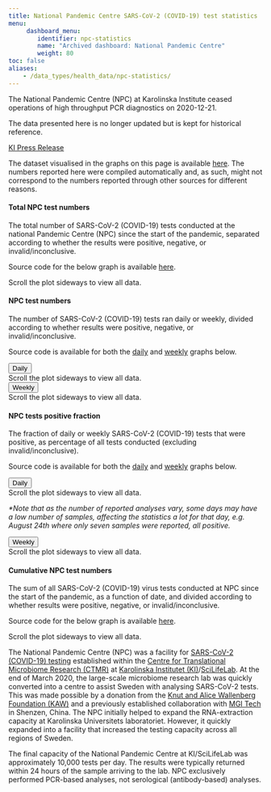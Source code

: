 ```yaml
---
title: National Pandemic Centre SARS-CoV-2 (COVID-19) test statistics
menu:
     dashboard_menu:
        identifier: npc-statistics
        name: "Archived dashboard: National Pandemic Centre"
        weight: 80
toc: false
aliases:
    - /data_types/health_data/npc-statistics/
---
```


<div class="alert alert-info small">
  <p><i class="bi bi-exclamation-triangle-fill"></i>The National Pandemic Centre (NPC) at Karolinska Institute ceased operations of high throughput PCR diagnostics on 2020-12-21.</p>
  <p><span class="font-weight-bold">The data presented here is no longer updated</span> but is kept for historical reference.</p>
  <a href="https://nyheter.ki.se/covid-19-tester-ki-atergar-till-ordinarie-laboratorieverksamhet-men-har-fortsatt-beredskap">KI Press Release</a>
</div>

The dataset visualised in the graphs on this page is available [here](https://datagraphics.dckube.scilifelab.se/dataset/bbbaf64a25a1452287a8630503f07418).  The numbers reported here were compiled automatically and, as such, might not correspond to
the numbers reported through other sources for different reasons.

#### Total NPC test numbers

The total number of SARS-CoV-2 (COVID-19) tests conducted at the national Pandemic Centre (NPC) since the start of the pandemic, separated according to whether the results were positive, negative, or invalid/inconclusive.

Source code for the below graph is available [here](https://datagraphics.dckube.scilifelab.se/graphic/ba0b27320fe74ad0aef59a26be6c37f1).

<div class="d-lg-none alert alert-info">
  Scroll the plot sideways to view all data.
</div>

<div class="plot_wrapper">
  <div id="total-numbers-chart"></div>
</div>

#### NPC test numbers

The number of SARS-CoV-2 (COVID-19) tests ran daily or weekly, divided according to whether results were positive, negative, or invalid/inconclusive.

Source code is available for both the [daily](https://datagraphics.dckube.scilifelab.se/graphic/ddb1119aefce47d58d0b3a49e98b4fcc) and [weekly](https://datagraphics.dckube.scilifelab.se/graphic/1f2322f4301c4773878c956c578e8caf) graphs below.

  <div id="dwbuttons"><button class="btn btn-secondary" type="button" data-toggle="collapse" data-target="#daily_stacked_bar_chart" aria-expanded="true" aria-controls="#daily_stacked_bar_chart">
    Daily
  </button>
  </div>
<div class="collapse show" id="daily_stacked_bar_chart">
  <div class="d-lg-none alert alert-info">
    Scroll the plot sideways to view all data.
  </div>
  <div class="plot_wrapper">
    <div id="stacked-bar-chart"></div>
  </div>
</div>
<div id="dwbuttons">
<button class="btn btn-secondary" type="button" data-toggle="collapse" data-target="#weekly_stacked_bar_chart" aria-expanded="true" aria-controls="weekly_stacked_bar_chart">
  Weekly
</button></div>
<div class="collapse show" id="weekly_stacked_bar_chart">
  <div class="d-lg-none alert alert-info">
    Scroll the plot sideways to view all data.
  </div>
  <div class="plot_wrapper">
    <div id="stacked-bar-chart-weekly"></div>
  </div>
</div>

#### NPC tests positive fraction

The fraction of daily or weekly SARS-CoV-2 (COVID-19) tests that were positive,
as percentage of all tests conducted (excluding invalid/inconclusive).

Source code is available for both the [daily](https://datagraphics.dckube.scilifelab.se/graphic/b31c50be59c84c93986c25b052115a65) and [weekly](https://datagraphics.dckube.scilifelab.se/graphic/7f27ae237b8146a498ab4014aadc35db) graphs below.

  <div id="dwbuttons"><button class="btn btn-secondary" type="button" data-toggle="collapse" data-target="#daily_positive_bar_chart" aria-expanded="true" aria-controls="#daily_positive_bar_chart">
    Daily
  </button></div>
  <div class="collapse show" id="daily_positive_bar_chart">
      <div class="d-lg-none alert alert-info">
        Scroll the plot sideways to view all data.
      </div>
      <div class="plot_wrapper">
        <div id="positive-bar-chart"></div>
      </div>
      <p class="small"><i>*Note that as the number of reported analyses vary, some days may have a low number of samples, affecting the statistics a lot for that day, e.g. August 24th where only seven samples were reported, all positive.</i></p>
  </div>
  <div id="dwbuttons"><button class="btn btn-secondary" type="button" data-toggle="collapse" data-target="#weekly_positive_bar_chart" aria-expanded="true" aria-controls="weekly_positive_bar_chart">
    Weekly
  </button></div>
  <div class="collapse show" id="weekly_positive_bar_chart">
    <div class="d-lg-none alert alert-info">
      Scroll the plot sideways to view all data.
    </div>
    <div class="plot_wrapper">
      <div id="positive-bar-chart-weekly"></div>
    </div>
  </div>

#### Cumulative NPC test numbers

The sum of all SARS-CoV-2 (COVID-19) virus tests conducted at NPC since the
start of the pandemic, as a function of date, and divided according to whether results were positive, negative, or invalid/inconclusive.

Source code for the below graph is available [here](https://datagraphics.dckube.scilifelab.se/graphic/9145856246004419983d39fcf56d9eb6).

<div class="d-lg-none alert alert-info">
  Scroll the plot sideways to view all data.
</div>

<div class="plot_wrapper">
  <div id="cumulative-plot"></div>
</div>

The National Pandemic Centre (NPC) was a facility for
[SARS-CoV-2 (COVID-19) testing](https://ki.se/mtc/ctmr-and-covid-19)
established within the
[Centre for Translational Microbiome Research (CTMR)](https://ki.se/en/research/centre-for-translational-microbiome-research-ctmr)
at
[Karolinska Institutet (KI)](https://ki.se/en)/[SciLifeLab](https://www.scilifelab.se/).
At the end of March 2020, the large-scale microbiome research lab was
quickly converted into a centre to assist Sweden with analysing
SARS-CoV-2 tests. This was made possible by a donation from the
[Knut and Alice Wallenberg Foundation (KAW)](https://kaw.wallenberg.org/en) and a previously established collaboration with
[MGI Tech](https://en.mgitech.cn/) in Shenzen, China. The NPC initially helped to expand the RNA-extraction capacity at Karolinska
Universitets laboratoriet. However, it quickly expanded into a facility that increased the testing capacity across all regions of Sweden.

The final capacity of the National Pandemic Centre at KI/SciLifeLab
was approximately 10,000 tests per day. The results were typically
returned within 24 hours of the sample arriving to the lab. NPC
exclusively performed PCR-based analyses, not serological
(antibody-based) analyses.

<script src="https://cdn.jsdelivr.net/npm/vega@5.12.1"></script>
<script src="https://cdn.jsdelivr.net/npm/vega-lite@4.12.2"></script>
<script src="https://cdn.jsdelivr.net/npm/vega-embed@6.8.0"></script>

<script src="https://datagraphics.dckube.scilifelab.se/graphic/ba0b27320fe74ad0aef59a26be6c37f1.js?id=total-numbers-chart"></script>

<script src="https://datagraphics.dckube.scilifelab.se/graphic/ddb1119aefce47d58d0b3a49e98b4fcc.js?id=stacked-bar-chart"></script>

<script src="https://datagraphics.dckube.scilifelab.se/graphic/1f2322f4301c4773878c956c578e8caf.js?id=stacked-bar-chart-weekly"></script>

<script src="https://datagraphics.dckube.scilifelab.se/graphic/b31c50be59c84c93986c25b052115a65.js?id=positive-bar-chart"></script>

<script src="https://datagraphics.dckube.scilifelab.se/graphic/9145856246004419983d39fcf56d9eb6.js?id=cumulative-plot"></script>

<script src="https://datagraphics.dckube.scilifelab.se/graphic/7f27ae237b8146a498ab4014aadc35db.js?id=positive-bar-chart-weekly"></script>
